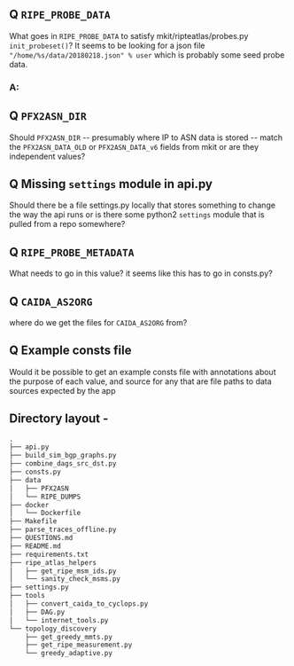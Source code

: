 ## Q `RIPE_PROBE_DATA`

What goes in `RIPE_PROBE_DATA` to satisfy mkit/ripteatlas/probes.py `init_probeset()`?
It seems to be looking for a json file `"/home/%s/data/20180218.json" % user` which is
probably some seed probe data. 

### A:



## Q `PFX2ASN_DIR`
Should `PFX2ASN_DIR` -- presumably where IP to ASN data is stored -- match the
`PFX2ASN_DATA_OLD` or `PFX2ASN_DATA_v6` fields from mkit or are they 
independent values?


## Q Missing `settings` module in api.py

Should there be a file settings.py locally that stores something to change the
way the api runs or is there some python2 `settings` module that is pulled from
a repo somewhere?


## Q `RIPE_PROBE_METADATA`

What needs to go in this value? it seems like this has to go in consts.py\?


## Q `CAIDA_AS2ORG`

where do we get the files for `CAIDA_AS2ORG` from?

## Q  Example consts file 

Would it be possible to get an example consts file with annotations about
the purpose of each value, and source for any that are file paths to data
sources expected by the app



## Directory layout - 
```txt
.
├── api.py
├── build_sim_bgp_graphs.py
├── combine_dags_src_dst.py
├── consts.py
├── data
│   ├── PFX2ASN
│   └── RIPE_DUMPS
├── docker
│   └── Dockerfile
├── Makefile
├── parse_traces_offline.py
├── QUESTIONS.md
├── README.md
├── requirements.txt
├── ripe_atlas_helpers
│   ├── get_ripe_msm_ids.py
│   └── sanity_check_msms.py
├── settings.py
├── tools
│   ├── convert_caida_to_cyclops.py
│   ├── DAG.py
│   └── internet_tools.py
└── topology_discovery
    ├── get_greedy_mmts.py
    ├── get_ripe_measurement.py
    └── greedy_adaptive.py
```

